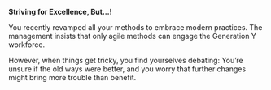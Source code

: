 **Striving for Excellence, But…!**

You recently revamped all your methods  to embrace modern practices. The management insists that only agile methods can engage the Generation Y workforce.

However, when things get tricky, you find yourselves debating: You’re unsure if the old ways were better, and you worry that further changes might bring more trouble than benefit.
